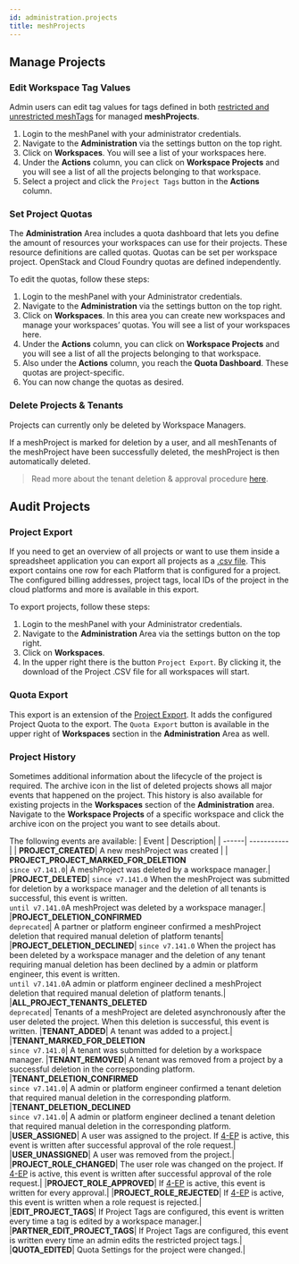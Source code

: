 ```yaml
---
id: administration.projects
title: meshProjects
---
```


## Manage Projects

### Edit Workspace Tag Values

Admin users can edit tag values for tags defined in both [restricted and unrestricted meshTags](meshstack.metadata-tags.md) for managed **meshProjects**.

1. Login to the meshPanel with your administrator credentials.
2. Navigate to the **Administration** via the settings button on the top right.
3. Click on **Workspaces**. You will see a list of your workspaces here.
4. Under the **Actions** column, you can click on **Workspace Projects** and you will see a list of all the projects belonging to that workspace.
5. Select a project and click the `Project Tags` button in the **Actions** column.

### Set Project Quotas

The **Administration** Area includes a quota dashboard that lets you define the amount of resources your workspaces can use for their projects. These resource definitions are called quotas. Quotas can be set per workspace project. OpenStack and Cloud Foundry quotas are defined independently.

To edit the quotas, follow these steps:

1. Login to the meshPanel with your Administrator credentials.
2. Navigate to the **Administration** via the settings button on the top right.
3. Click on **Workspaces**. In this area you can create new workspaces and manage your workspaces’ quotas. You will see a list of your workspaces here.
4. Under the **Actions** column, you can click on **Workspace Projects** and you will see a list of all the projects belonging to that workspace.
5. Also under the **Actions** column, you reach the **Quota Dashboard**. These quotas are project-specific.
6. You can now change the quotas as desired.

### Delete Projects & Tenants

Projects can currently only be deleted by Workspace Managers.

If a meshProject is marked for deletion by a user, and all meshTenants of the meshProject
have been successfully deleted, the meshProject is then automatically deleted.

> Read more about the tenant deletion & approval procedure [here](./administration.delete-tenants.md).

## Audit Projects

### Project Export

If you need to get an overview of all projects or want to use them inside a spreadsheet application you can export all projects as a
[.csv file](https://en.wikipedia.org/wiki/Comma-separated_values). This export contains one row for each Platform that is configured for a project. The configured billing addresses, project tags, local IDs of the project in the cloud platforms and more is available in this export.

To export projects, follow these steps:

1. Login to the meshPanel with your Administrator credentials.
2. Navigate to the **Administration** Area via the settings button on the top right.
3. Click on **Workspaces**.
4. In the upper right there is the button `Project Export`. By clicking it, the download of the Project .CSV file for all workspaces will start.

### Quota Export

This export is an extension of the [Project Export](#project-export). It adds the configured Project Quota to the export. The `Quota Export` button is available in the upper right of **Workspaces** section in the **Administration** Area as well.

### Project History

Sometimes additional information about the lifecycle of the project is required. The archive icon in the list of deleted projects shows all major events that happened on the project. This history is also available for existing projects in the **Workspaces** section of the **Administration** area. Navigate to the **Workspace Projects** of a specific workspace and click the archive icon on the project you want to see details about.

The following events are available:
| Event | Description|
| ------| -----------|
| **PROJECT_CREATED**| A new meshProject was created |
| **PROJECT_PROJECT_MARKED_FOR_DELETION**<br>`since v7.141.0`| A meshProject was deleted by a workspace manager.|
|**PROJECT_DELETED**| `since v7.141.0` When the meshProject was submitted for deletion by a workspace manager and the deletion of all tenants is successful, this event is written.<br>`until v7.141.0`A meshProject was deleted by a workspace manager.|
|**PROJECT_DELETION_CONFIRMED**<br>`deprecated`| A partner or platform engineer confirmed a meshProject deletion that required manual deletion of platform tenants|
|**PROJECT_DELETION_DECLINED**| `since v7.141.0` When the project has been deleted by a workspace manager and the deletion of any tenant requiring manual deletion has been declined by a admin or platform engineer, this event is written.<br>`until v7.141.0`A admin or platform engineer declined a meshProject deletion that required manual deletion of platform tenants.|
|**ALL_PROJECT_TENANTS_DELETED**<br>`deprecated`| Tenants of a meshProject are deleted asynchronously after the user deleted the project. When this deletion is successful, this event is written.
|**TENANT_ADDED**| A tenant was added to a project.|
|**TENANT_MARKED_FOR_DELETION**<br>`since v7.141.0`| A tenant was submitted for deletion by a workspace manager.
|**TENANT_REMOVED**| A tenant was removed from a project by a successful deletion in the corresponding platform.
|**TENANT_DELETION_CONFIRMED**<br>`since v7.141.0`| A admin or platform engineer confirmed a tenant deletion that required manual deletion in the corresponding platform.
|**TENANT_DELETION_DECLINED**<br>`since v7.141.0`| A admin or platform engineer declined a tenant deletion that required manual deletion in the corresponding platform.
|**USER_ASSIGNED**| A user was assigned to the project. If [4-EP](meshstack.authorization.md#user-project-role-approval) is active, this event is written after successful approval of the role request.|
|**USER_UNASSIGNED**| A user was removed from the project.|
|**PROJECT_ROLE_CHANGED**| The user role was changed on the project. If [4-EP](meshstack.authorization.md#user-project-role-approval) is active, this event is written after successful approval of the role request.|
|**PROJECT_ROLE_APPROVED**| If [4-EP](meshstack.authorization.md#user-project-role-approval) is active, this event is written for every approval.|
|**PROJECT_ROLE_REJECTED**| If [4-EP](meshstack.authorization.md#user-project-role-approval) is active, this event is written when a role request is rejected.|
|**EDIT_PROJECT_TAGS**| If Project Tags are configured, this event is written every time a tag is edited by a workspace manager.|
|**PARTNER_EDIT_PROJECT_TAGS**| If Project Tags are configured, this event is written every time an admin edits the restricted project tags.|
|**QUOTA_EDITED**| Quota Settings for the project were changed.|

